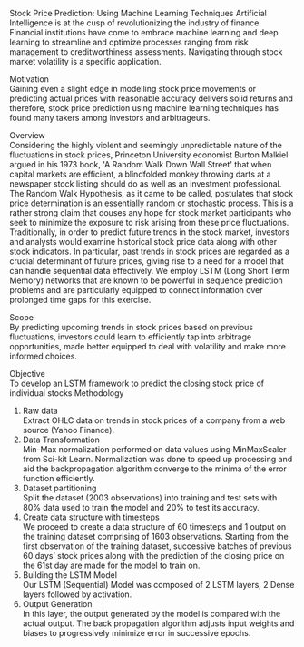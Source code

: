 Stock Price Prediction: Using Machine Learning Techniques
Artificial Intelligence is at the cusp of revolutionizing the industry of finance. Financial institutions have come to embrace machine learning and deep learning to streamline and optimize processes ranging from risk management to creditworthiness assessments. Navigating through stock market volatility is a specific application.

Motivation                                                                                                                               
  Gaining even a slight edge in modelling stock price movements or predicting actual prices with reasonable accuracy delivers solid returns and therefore, stock price prediction using machine learning techniques has found many takers among investors and arbitrageurs.

Overview                                                                                                                                        
  Considering the highly violent and seemingly unpredictable nature of the fluctuations in stock prices, Princeton University economist Burton Malkiel argued in his 1973 book, 'A Random Walk Down Wall Street' that when capital markets are efficient, a blindfolded monkey throwing darts at a newspaper stock listing should do as well as an investment professional. The Random Walk Hypothesis, as it came to be called, postulates that stock price determination is an essentially random or stochastic process. This is a rather strong claim that douses any hope for stock market participants who seek to minimize the exposure to risk arising from these price fluctuations.
Traditionally, in order to predict future trends in the stock market, investors and analysts would examine historical stock price data along with other stock indicators. In particular, past trends in stock prices are regarded as a crucial determinant of future prices, giving rise to a need for a model that can handle sequential data effectively.
We employ LSTM (Long Short Term Memory) networks that are known to be powerful in sequence prediction problems and are particularly equipped to connect information over prolonged time gaps for this exercise.

Scope                                                                                                  
  By predicting upcoming trends in stock prices based on previous fluctuations, investors could learn to efficiently tap into arbitrage opportunities, made better equipped to deal with volatility and make more informed choices.

Objective                                         		     
  To develop an LSTM framework to predict the closing stock price of individual stocks
Methodology
1) Raw data                                                  
  Extract OHLC data on trends in stock prices of a company from a web source (Yahoo Finance).
2) Data Transformation                                                                                                           
   Min-Max normalization performed on data values using MinMaxScaler from Sci-kit Learn. Normalization was done to speed up processing and aid the backpropagation algorithm converge to the minima of the error function efficiently.
3)  Dataset partitioning                                                                                                                    
    Split the dataset (2003 observations) into training and test sets with 80% data used to train the model and 20% to test its accuracy. 
4) Create data structure with timesteps                                                                                           
    We proceed to create a data structure of 60 timesteps and 1 output on the training dataset comprising of 1603 observations. Starting from the first observation of the training dataset, successive batches of previous 60 days’ stock prices along with the prediction of the closing price on the 61st day are made for the model to train on.
5) Building the LSTM Model                                                                                                        
    Our LSTM (Sequential) Model was composed of 2 LSTM layers, 2 Dense layers followed by activation.
 6) Output Generation                                                                                                                    
    In this layer, the output generated by the model is compared with the actual output. The back propagation algorithm adjusts input weights and biases to progressively minimize error in successive epochs.
